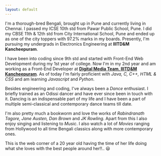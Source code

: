 ```yaml
---
layout: default
---
```



I'm a thorough-bred Bengali, brought up in Pune and currently living in Chennai. I passed my ICSE 10th std from Pawar Public School, Pune. I did my CBSE 11th & 12th std from City International School, Pune and ended up as one of the city toppers with 97.2% marks in my boards. Presently, I'm pursuing my undergrads in Electronics Engineering at **IIITD&M Kancheepuram**.
                  
I have been into coding since 9th std and started with Front-End Web Development during my 1st year of college. Now I'm in my 2nd year and am working as a Front-End Developer at [**Digital Media Team, IIITD&M Kancheepuram**](https://github.com/DMT-IIITDM). As of today I'm fairly proficient with *Java, C, C++, HTML & CSS* and am learning *Javascript* and *Python*.
                  
Besides engineering and coding, I've always been a *Dance* enthusiast. I briefly trained as an Odissi dancer and have ever since been in touch with it. Dancing is an indispensable part of my life and I have been a part of multiple semi-classical and contemporary dance teams till date.
                  
I'm also pretty much a bookworm and love the works of *Rabindranath Tagore, Jane Austen, Dan Brown* and *JK Rowling*. Apart from this I also enjoy singing and listening to *Music*. I also watch a lot of *Movies* ranging from Hollywood to all time Bengali classics along with more contemporary ones.
                  
This is the web corner of a 20 year old having the time of her life doing what she loves with the best people around her!!.. :smiley: